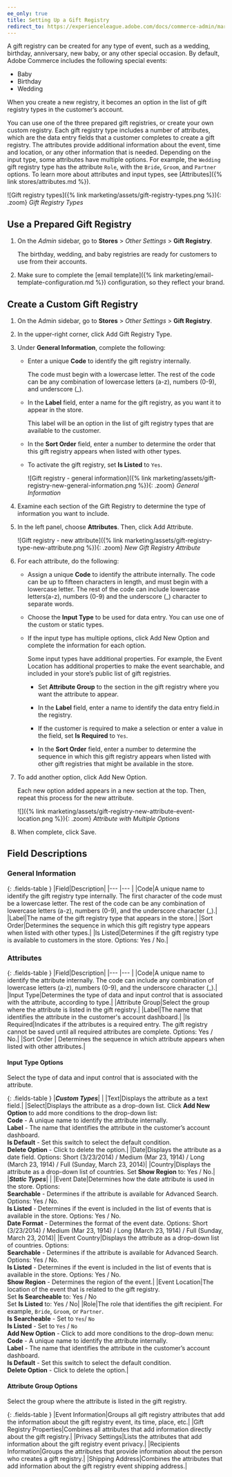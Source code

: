 ```yaml
---
ee_only: true
title: Setting Up a Gift Registry
redirect_to: https://experienceleague.adobe.com/docs/commerce-admin/marketing/merchandising/gift-registry/gift-registry-create.html
---
```


A gift registry can be created for any type of event, such as a wedding, birthday, anniversary, new baby, or any other special occasion. By default, Adobe Commerce includes the following special events:

- Baby
- Birthday
- Wedding

When you create a new registry, it becomes an option in the list of gift registry types in the customer’s account.

You can use one of the three prepared gift registries, or create your own custom registry. Each gift registry type includes a number of attributes, which are the data entry fields that a customer completes to create a gift registry. The attributes provide additional information about the event, time and location, or any other information that is needed. Depending on the input type, some attributes have multiple options. For example, the `Wedding` gift registry type has the attribute `Role`, with the `Bride`, `Groom`, and `Partner` options. To learn more about attributes and input types, see [Attributes]({% link stores/attributes.md %}).

![Gift registry types]({% link marketing/assets/gift-registry-types.png %}){: .zoom}
_Gift Registry Types_

## Use a Prepared Gift Registry

1. On the _Admin_ sidebar, go to **Stores** > _Other Settings_ > **Gift Registry**.

    The birthday, wedding, and baby registries are ready for customers to use from their accounts.

1. Make sure to complete the [email template]({% link marketing/email-template-configuration.md %}) configuration, so they reflect your brand.

## Create a Custom Gift Registry

1. On the Admin sidebar, go to **Stores** > _Other Settings_ > **Gift Registry**.

1. In the upper-right corner, click <span class="btn">Add Gift Registry Type</span>.

1. Under **General Information**, complete the following:

   - Enter a unique **Code** to identify the gift registry internally.

      The code must begin with a lowercase letter. The rest of the code can be any combination of lowercase letters (a-z), numbers (0-9), and underscore (_).

   - In the **Label** field, enter a name for the gift registry, as you want it to appear in the store.

      This label will be an option in the list of gift registry types that are available to the customer.

   - In the **Sort Order** field, enter a number to determine the order that this gift registry appears when listed with other types.

   - To activate the gift registry, set **Is Listed** to `Yes`.

        ![Gift registry - general information]({% link marketing/assets/gift-registry-new-general-information.png %}){: .zoom}
        _General Information_

1. Examine each section of the Gift Registry to determine the type of information you want to include.

1. In the left panel, choose **Attributes**. Then, click <span class="btn">Add Attribute</span>.

    ![Gift registry - new attribute]({% link marketing/assets/gift-registry-type-new-attribute.png %}){: .zoom}
    _New Gift Registry Attribute_

1. For each attribute, do the following:

   - Assign a unique **Code** to identify the attribute internally. The code can be up to fifteen characters in length, and must begin with a lowercase letter. The rest of the code can include lowercase letters(a-z), numbers (0-9) and the underscore (_) character to separate words.

   - Choose the **Input Type** to be used for data entry. You can use one of the custom or static types.

   - If the input type has multiple options, click <span class="btn">Add New Option</span> and complete the information for each option.

      Some input types have additional properties. For example, the Event Location has additional properties to make the event searchable, and included in your store’s public list of gift registries.

      - Set **Attribute Group** to the section in the gift registry where you want the attribute to appear.

      - In the **Label** field, enter a name to identify the data entry field.in the registry.

      - If the customer is required to make a selection or enter a value in the field, set **Is Required** to `Yes`.

      - In the **Sort Order** field, enter a number to determine the sequence in which this gift registry appears when listed with other gift registries that might be available in the store.

1. To add another option, click <span class="btn">Add New Option</span>.

   Each new option added appears in a new section at the top. Then, repeat this process for the new attribute.

    ![]({% link marketing/assets/gift-registry-new-attribute-event-location.png %}){: .zoom}
    _Attribute with Multiple Options_

1. When complete, click <span class="btn">Save</span>.

## Field Descriptions

### General Information

{: .fields-table }
|Field|Description|
|--- |--- |
|Code|A unique name to identify the gift registry type internally. The first character of the code must be a lowercase letter. The rest of the code can be any combination of lowercase letters (a-z), numbers (0-9), and the underscore character (_).|
|Label|The name of the gift registry type that appears in the store.|
|Sort Order|Determines the sequence in which this gift registry type appears when listed with other types.|
|Is Listed|Determines if the gift registry type is available to customers in the store. Options: Yes / No.|

### Attributes

{: .fields-table }
|Field|Description|
|--- |--- |
|Code|A unique name to identify the attribute internally. The code can include any combination of lowercase letters (a-z), numbers (0-9), and the underscore character (_).|
|Input Type|Determines the type of data and input control that is associated with the attribute, according to type.|
|Attribute Group|Select the group where the attribute is listed in the gift registry.|
|Label|The name that identifies the attribute in the customer's account dashboard.|
|Is Required|Indicates if the attributes is a required entry. The gift registry cannot be saved until all required attributes are complete. Options: Yes / No.|
|Sort Order | Determines the sequence in which attribute appears when listed with other attributes.|

#### Input Type Options

Select the type of data and input control that is associated with the attribute.

{: .fields-table }
|**_Custom Types_**| |
|Text|Displays the attribute as a text field.|
|Select|Displays the attribute as a drop-down list. Click **Add New Option** to add more conditions to the drop-down list:<br/>**Code** - A unique name to identify the attribute internally.<br/>**Label** - The name that identifies the attribute in the customer’s account dashboard.<br/>**Is Default** - Set this switch to select the default condition.<br/>**Delete Option** - Click to delete the option.|
|Date|Displays the attribute as a date field. Options: Short (3/23/2014) / Medium (Mar 23, 1914) / Long (March 23, 1914) / Full (Sunday, March 23, 2014)|
|Country|Displays the attribute as a drop-down list of countries. Set **Show Region** to: Yes / No.|
|**_Static Types_**| |
|Event Date|Determines how the date attribute is used in the store. Options: <br/>**Searchable** - Determines if the attribute is available for Advanced Search. Options: Yes / No.<br/>**Is Listed** - Determines if the event is included in the list of events that is available in the store. Options: Yes / No. <br/>**Date Format** - Determines the format of the event date. Options: Short (3/23/2014) / Medium (Mar 23, 1914) / Long (March 23, 1914) / Full (Sunday, March 23, 2014)|
|Event Country|Displays the attribute as a drop-down list of countries. Options: <br/>**Searchable** - Determines if the attribute is available for Advanced Search. Options: Yes / No.<br/>**Is Listed** - Determines if the event is included in the list of events that is available in the store. Options: Yes / No. <br/>**Show Region** - Determines the region of the event.|
|Event Location|The location of the event that is related to the gift registry. <br/>Set **Is Searcheable** to: Yes / No <br/>Set **Is Listed** to: Yes / No|
|Role|The role that identifies the gift recipient. For example, `Bride`, `Groom`, or `Partner`.<br/>**Is Searcheable** - Set to `Yes`/ `No` <br/>**Is Listed** - Set to `Yes` / `No` <br/>**Add New Option** - Click  to add more conditions to the drop-down menu:<br/>**Code** - A unique name to identify the attribute internally.<br/>**Label** - The name that identifies the attribute in the customer’s account dashboard.<br/>**Is Default** - Set this switch to select the default condition.<br/>**Delete Option** - Click to delete the option.|

#### Attribute Group Options

Select the group where the attribute is listed in the gift registry.

{: .fields-table }
|Event Information|Groups all gift registry attributes that add the information about the gift registry event, its time, place, etc.|
|Gift Registry Properties|Combines all attributes that add information directly about the gift registry.|
|Privacy Settings|Lists the attributes that add information about the gift registry event privacy.|
|Recipients Information|Groups the attributes that provide information about the person who creates a gift registry.|
|Shipping Address|Combines the attributes that add information about the gift registry event shipping address.|

<!--
  This is a style declaration so that long field names and sub headings in column 1 are not wrapped by table auto styling for column widths.
-->
<style>
.fields-table td:first-of-type {
  width: 200px;
}
</style>
